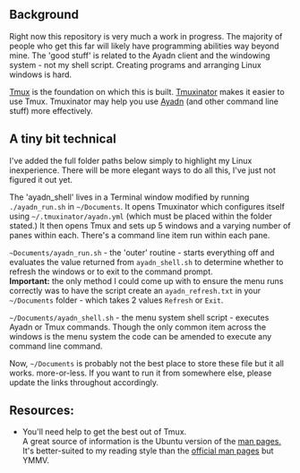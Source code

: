 ## Background

Right now this repository is very much a work in progress. The majority of people who get this far will likely have programming abilities way beyond mine. The 'good stuff' is related to the Ayadn client and the windowing system - not my shell script. Creating programs and arranging Linux windows is hard.

[Tmux](http://tmux.sourceforge.net/) is the foundation on which this is built. [Tmuxinator](https://github.com/tmuxinator/tmuxinator) makes it easier to use Tmux. Tmuxinator may help you use [Ayadn](https://github.com/ericdke/na) (and other command line stuff) more effectively.

## A tiny bit technical

I've added the full folder paths below simply to highlight my Linux inexperience. There will be more elegant ways to do all this, I've just not figured it out yet.

The 'ayadn_shell' lives in a Terminal window modified by running `./ayadn_run.sh` in `~/Documents`. It opens Tmuxinator which configures itself using `~/.tmuxinator/ayadn.yml` (which must be placed within the folder stated.) It then opens Tmux and sets up 5 windows and a varying number of panes within each. There's a command line item run within each pane.

`~Documents/ayadn_run.sh` - the 'outer' routine - starts everything off and evaluates the value returned from `ayadn_shell.sh` to determine whether to refresh the windows or to exit to the command prompt.   
**Important:** the only method I could come up with to ensure the menu runs correctly was to have the script create an `ayadn_refresh.txt` in your `~/Documents` folder - which takes 2 values `Refresh` or `Exit`.

`~/Documents/ayadn_shell.sh` - the menu system shell script - executes Ayadn or Tmux commands. Though the only common item across the windows is the menu system the code can be amended to execute any command line command.

Now, `~/Documents` is probably not the best place to store these file but it all works. more-or-less. If you want to run it from somewhere else, please update the links throughout accordingly.

## Resources:

* You'll need help to get the best out of Tmux.   
  A great source of information is the Ubuntu version of the [man pages.](http://manpages.ubuntu.com/manpages/precise/en/man1/tmux.1.html)   
  It's better-suited to my reading style than the [official man pages](http://www.openbsd.org/cgi-bin/man.cgi/OpenBSD-current/man1/tmux.1?query=tmux&sec=1) but YMMV.
